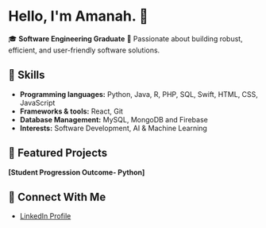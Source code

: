 # Hello, I'm Amanah. 👋

🎓 **Software Engineering Graduate**
🌟 Passionate about building robust, efficient, and user-friendly software solutions.  

## 🚀 Skills
- **Programming languages:** Python, Java, R, PHP, SQL, Swift, HTML, CSS, JavaScript
- **Frameworks & tools:** React, Git
- **Database Management:** MySQL, MongoDB and Firebase
- **Interests:** Software Development, AI & Machine Learning

## 📂 Featured Projects
**[Student Progression Outcome- Python]**

## 🤝 Connect With Me
- [LinkedIn Profile](https://www.linkedin.com/in/amanah-ali-a7536a242/)

<!--
**AmanahAli/AmanahAli** is a ✨ _special_ ✨ repository because its `README.md` (this file) appears on your GitHub profile.

Here are some ideas to get you started:

- 🔭 I’m currently working on ...
- 🌱 I’m currently learning ...
- 👯 I’m looking to collaborate on ...
- 🤔 I’m looking for help with ...
- 💬 Ask me about ...
- 📫 How to reach me: ...
- 😄 Pronouns: ...
- ⚡ Fun fact: ...
-->
